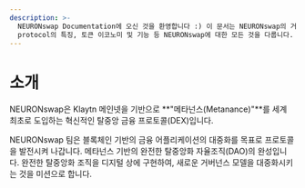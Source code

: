 ```yaml
---
description: >-
  NEURONswap Documentation에 오신 것을 환영합니다 :) 이 문서는 NEURONswap의 거버넌스, 프로덕트, NEURON
  protocol의 특징, 토큰 이코노미 및 기능 등 NEURONswap에 대한 모든 것을 다룹니다.
---
```


# 소개

NEURONswap은 Klaytn 메인넷을 기반으로 **"메타넌스(Metanance)"**를 세계 최초로 도입하는 혁신적인 탈중앙 금융 프로토콜(DEX)입니다.

NEURONswap 팀은 블록체인 기반의 금융 어플리케이션의 대중화를 목표로 프로토콜을 발전시켜 나갑니다. 메타넌스 기반의 완전한 탈중앙화 자율조직(DAO)의 완성입니다. 완전한 탈중앙화 조직을 디지털 상에 구현하여, 새로운 거버넌스 모델을 대중화시키는 것을 미션으로 합니다.
